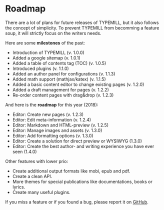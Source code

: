# Roadmap

There are a lot of plans for future releases of TYPEMILL, but it also follows the concept of simplicity. To prevent TYPEMILL from becomming a feature soup, it will strictly focus on the writers needs. 

Here are some **milestones** of the past:

- Introduction of TYPEMILL (v. 1.0.0)
- Added a google sitemap (v. 1.0.1)
- Added a table of contents tag (TOC) (v. 1.0.5)
- Introduced plugins (v. 1.1.0)
- Added an author panel for configurations (v. 1.1.3)
- Added math support (mathjax/katex) (v. 1.1.5) 
- Added a basic content editor to change existing pages (v. 1.2.0)
- Added a draft management for pages (v. 1.2.2)
- Re-order content pages with drag&drop (v. 1.2.3)

And here is the **roadmap** for this year (2018):

- Editor: Create new pages (v. 1.2.3)
- Editor: Edit meta-information (v. 1.2.4)
- Editor: Markdown and HTML-preview (v. 1.2.5)
- Editor: Manage images and assets (v. 1.3.0)
- Editor: Add formatting options (v. 1.3.0)
- Editor: Create a solution for direct preview or WYSIWYG (1.3.0)
- Editor: Create the best author- and writing experience you have ever seen (1.4.0)

Other features with lower prio: 

- Create additional output formats like mobi, epub and pdf.
- Create a clean API.
- More themes for special publications like documentations, books or lyrics.
- Create many useful plugins.

If you miss a feature or if you found a bug, please report it on [GitHub](https://github.com/trendschau/typemill).